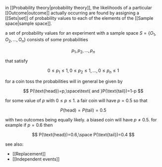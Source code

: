 in [[Probability theory|probability theory]], the likelihoods of a particular [[Outcome|outcome]] actually occurring are found by assigning a [[Sets|set]] of probability values to each of the elements of the [[Sample space|sample space]].

a set of probability values for an experiment with a sample space $S=\{O_1,O_2,\dots,O_n\}$ consists of some probabilities

$$
p_1,p_2,\dots,p_n
$$

that satisfy

$$
0\leq p_1\leq1,0\leq p_2\leq1,\dots,0\leq p_n\leq1
$$

for a coin toss the probabilities will in general be given by 

$$
P(\text{head})=p,\space\text{ and }P(\text{tail})=1-p
$$

for some value of $p$ with $0\leq p\leq1$. a fair coin will have $p=0.5$ so that

$$
P(\text{head})=P(\text{tail})=0.5
$$

with two outcomes being equally likely. a biased coin will have $p\neq0.5$. for example if $p=0.6$ then

$$
P(\text{head})=0.6,\space P(\text{tail})=0.4
$$

see also: 
- [[Replacement]]
- [[Independent events]]